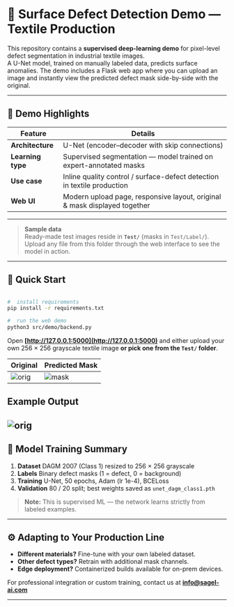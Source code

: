 
# 🧵 Surface Defect Detection Demo — Textile Production

This repository contains a **supervised deep-learning demo** for pixel-level defect segmentation in industrial textile images.  
A U-Net model, trained on manually labeled data, predicts surface anomalies. The demo includes a Flask web app where you can upload an image and instantly view the predicted defect mask side-by-side with the original.

---

## 🎯 Demo Highlights

| Feature           | Details                                                                      |
|-------------------|------------------------------------------------------------------------------|
| **Architecture**  | U-Net (encoder–decoder with skip connections)                                |
| **Learning type** | Supervised segmentation — model trained on expert-annotated masks            |
| **Use case**      | Inline quality control / surface-defect detection in textile production      |
| **Web UI**        | Modern upload page, responsive layout, original & mask displayed together    |

---

> **Sample data**  
> Ready-made test images reside in **`Test/`** (masks in `Test/Label/`).  
> Upload any file from this folder through the web interface to see the model in action.

---

## 🚀 Quick Start

```bash

#  install requirements
pip install -r requirements.txt

#  run the web demo
python3 src/demo/backend.py
````

Open **[http://127.0.0.1:5000](http://127.0.0.1:5000)** and either upload your own 256 × 256 grayscale textile image **or pick one from the `Test/` folder**.

| Original               | Predicted Mask                     |
| ---------------------- | ---------------------------------- |
| ![orig](Test/0002.PNG) | ![mask](Test/Label/0002_label.PNG) |

## Example Output
![orig](/DefectDetection.png)
---

## 🧠 Model Training Summary

1. **Dataset**   DAGM 2007 (Class 1) resized to 256 × 256 grayscale
2. **Labels**    Binary defect masks (1 = defect, 0 = background)
3. **Training**  U-Net, 50 epochs, Adam (lr 1e-4), BCELoss
4. **Validation** 80 / 20 split; best weights saved as `unet_dagm_class1.pth`

> **Note:** This is supervised ML — the network learns strictly from labeled examples.

---

## ⚙️ Adapting to Your Production Line

* **Different materials?** Fine-tune with your own labeled dataset.
* **Other defect types?** Retrain with additional mask channels.
* **Edge deployment?** Containerized builds available for on-prem devices.

For professional integration or custom training, contact us at **[info@sagel-ai.com](mailto:info@sagel-ai.com)**

---
